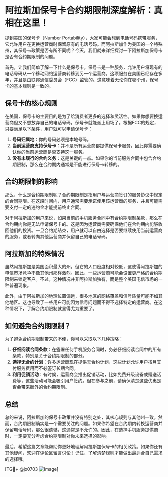 # 阿拉斯加保号卡合约期限制深度解析：真相在这里！

提到美国的保号卡（Number Portability），大家可能会想到电话号码携带服务，它允许用户在更换运营商时保留原有的电话号码。而阿拉斯加作为美国的一个特殊州，其保号卡政策是否有所不同呢？今天，我们就来详细探讨一下阿拉斯加保号卡是否有合约期限制的问题。

首先，让我们简单了解一下什么是保号卡。保号卡是一种服务，允许用户将现有的电话号码从一个移动网络运营商转移到另一个运营商。这项服务在美国已经存在多年，并且是由联邦通信委员会（FCC）监管的。这意味着无论你在哪个州，保号卡的基本规则是一致的。

## 保号卡的核心规则

在美国，保号卡的主要目的是为了给消费者更多的选择和灵活性。如果你想要换运营商但又不想放弃自己的电话号码，保号卡就能派上用场了。根据FCC的规定，只要满足以下条件，用户就可以申请保号卡：

1. **号码归属地**：你的号码必须是本地号码。
2. **当前运营商支持保号卡**：并不是所有运营商都提供保号卡服务，因此你需要确认你的当前运营商是否支持这一服务。
3. **没有未履行的合约义务**：这是关键的一点。如果你的当前服务合同中包含合约期限制，那么在合约期内通常是不能进行保号卡转移的。

## 合约期限制的影响

那么，什么是合约期限制呢？合约期限制是指用户与运营商签订的服务协议中规定的合同期限。在这段时间内，用户通常需要承诺使用该运营商的服务，并且可能需要支付一定的违约金才能提前终止合同。

对于阿拉斯加的用户来说，如果当前的手机服务合同中有合约期限制条款，那么在合约期内你是无法申请保号卡的。这是因为运营商需要确保他们在合约期内能够收回他们的投资。一旦合约期结束，用户就可以自由选择是否要继续使用当前运营商的服务，或者转向其他运营商并保留自己的电话号码。

## 阿拉斯加的特殊情况

虽然阿拉斯加是美国面积最大的州，但它的人口密度相对较低，这使得阿拉斯加的电信市场竞争不像其他州那样激烈。因此，一些运营商可能会设置更严格的合约期限制来锁定客户。不过，这种情况并非阿拉斯加独有，而是整个美国电信市场的一种普遍现象。

此外，由于阿拉斯加的地理位置偏远，很多地区的网络覆盖和信号质量可能不如其他地区。这也导致了一些用户可能因为信号问题而不得不选择特定的运营商。在这种情况下，了解合约期限制就显得尤为重要了。

## 如何避免合约期限制？

为了避免合约期限制带来的不便，你可以采取以下几种策略：

1. **仔细阅读合同条款**：在签署任何手机服务合同时，务必仔细阅读合同中的所有条款，特别是关于合约期限制的部分。
2. **选择无合约计划**：许多运营商现在提供无合约计划，这些计划允许用户按月支付服务费用而不必签订长期合同。
3. **利用促销活动**：有时候，运营商会推出促销活动，比如免费升级设备或赠送话费等，这些活动可能会吸引用户签约。但在参与之前，请确保清楚这些优惠是否会带来额外的合约期限制。

## 总结

总的来说，阿拉斯加的保号卡政策并没有特别之处，其核心规则与其他州一致。然而，合约期限制确实是一个需要关注的问题。如果你希望在合约期内转换运营商并保留电话号码，那么很遗憾，这通常是不允许的。因此，在选择手机服务提供商时，一定要充分考虑合约期限制对你未来选择的影响。

最后，希望这篇文章能帮助你更好地理解阿拉斯加保号卡的相关政策。如果你还有其他疑问，欢迎在评论区留言讨论！记住，了解清楚规则才能做出最适合自己需求的选择哦。

[TG💪+ @jx0703 ![Image](https://github.com/user-attachments/assets/dbca1d08-cadb-493c-b0ec-ad6f7a83f270)]